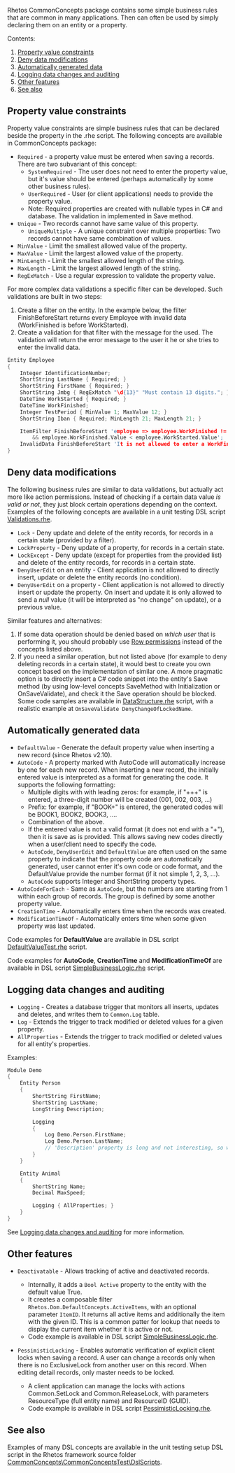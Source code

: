 Rhetos CommonConcepts package contains some simple business rules that are common in many applications.
Then can often be used by simply declaring them on an entity or a property.

Contents:

1. [Property value constraints](#property-value-constraints)
2. [Deny data modifications](#deny-data-modifications)
3. [Automatically generated data](#automatically-generated-data)
4. [Logging data changes and auditing](#logging-data-changes-and-auditing)
5. [Other features](#other-features)
6. [See also](#see-also)

## Property value constraints

Property value constraints are simple business rules that can be declared beside the property in the .rhe script.
The following concepts are available in CommonConcepts package:

* `Required` - a property value must be entered when saving a records.
  There are two subvariant of this concept:
  * `SystemRequired` - The user does not need to enter the property value, but it's value should be entered (perhaps automatically by some other business rules).
  * `UserRequired` - User (or client applications) needs to provide the property value.
  * Note: Required properties are created with nullable types in C# and database.
    The validation in implemented in Save method.
* `Unique` - Two records cannot have same value of this property.
  * `UniqueMultiple` - A unique constraint over multiple properties:
    Two records cannot have same combination of values.
* `MinValue` - Limit the smallest allowed value of the property.
* `MaxValue` - Limit the largest allowed value of the property.
* `MinLength` - Limit the smallest allowed length of the string.
* `MaxLength` - Limit the largest allowed length of the string.
* `RegExMatch` - Use a regular expression to validate the property value.

For more complex data validations a specific filter can be developed. Such validations are built in two steps:

1. Create a filter on the entity. In the example below, the filter FinishBeforeStart returns every Employee with invalid data (WorkFinished is before WorkStarted).
2. Create a validation for that filter with the message for the used. The validation will return the error message to the user it he or she tries to enter the invalid data.

```C
Entity Employee
{
    Integer IdentificationNumber;
    ShortString LastName { Required; }
    ShortString FirstName { Required; }
    ShortString Jmbg { RegExMatch "\d{13}" "Must contain 13 digits."; }
    DateTime WorkStarted { Required; }
    DateTime WorkFinished;
    Integer TestPeriod { MinValue 1; MaxValue 12; }
    ShortString Iban { Required; MinLength 21; MaxLength 21; }

    ItemFilter FinishBeforeStart 'employee => employee.WorkFinished != null
        && employee.WorkFinished.Value < employee.WorkStarted.Value';
    InvalidData FinishBeforeStart 'It is not allowed to enter a WorkFinished time before the WorkStarted time.';
}
```

## Deny data modifications

The following business rules are similar to data validations, but actually act more like action permissions.
Instead of checking if a certain data value *is valid or not*, they just block certain operations depending on the context.
Examples of the following concepts are available in a unit testing DSL script
[Validations.rhe](https://github.com/Rhetos/Rhetos/blob/master/CommonConcepts/CommonConceptsTest/DslScripts/Validations.rhe).

* `Lock` - Deny update and delete of the entity records, for records in a certain state (provided by a filter).
* `LockProperty` - Deny update of a property, for records in a certain state.
* `LockExcept` - Deny update (except for properties from the provided list) and delete of the entity records, for records in a certain state.
* `DenyUserEdit` on an entity - Client application is not allowed to directly insert, update or delete the entity records (no condition).
* `DenyUserEdit` on a property - Client application is not allowed to directly insert or update the property. On insert and update it is only allowed to send a *null* value (it will be interpreted as "no change" on update), or a previous value.

Similar features and alternatives:

1. If some data operation should be denied based on *which user* that is performing it, you should probably use [Row permissions](RowPermissions-concept) instead of the concepts listed above.
2. If you need a similar operation, but not listed above (for example to deny deleting records in a certain state), it would best to create you own concept based on the implementation of similar one. A more pragmatic option is to directly insert a C# code snippet into the entity's Save method (by using low-level concepts SaveMethod with Initialization or OnSaveValidate), and check it the Save operation should be blocked. Some code samples are available in [DataStructure.rhe](https://github.com/Rhetos/Rhetos/blob/master/CommonConcepts/CommonConceptsTest/DslScripts/DataStructure.rhe) script, with a realistic example at `OnSaveValidate DenyChangeOfLockedName`.

## Automatically generated data

* `DefaultValue` - Generate the default property value when inserting a new record (since Rhetos v2.10).
* `AutoCode` - A property marked with AutoCode will automatically increase by one for each new record. When inserting a new record, the initially entered value is interpreted as a format for generating the code. It supports the following formatting:
  * Multiple digits with with leading zeros: for example, if "+++" is entered, a three-digit number will be created (001, 002, 003, ...)
  * Prefix: for example, if "BOOK+" is entered, the generated codes will be BOOK1, BOOK2, BOOK3, ....
  * Combination of the above.
  * If the entered value is not a valid format (it does not end with a "+"), then it is save as is provided. This allows saving new codes directly when a user/client need to specify the code.
  * `AutoCode`, `DenyUserEdit` and `DefaultValue` are often used on the same property to indicate that the property code are automatically generated, user cannot enter it's own code or code format, and the DefaultValue provide the number format (if it not simple 1, 2, 3, ...).
  * `AutoCode` supports Integer and ShortString property types.
* `AutoCodeForEach` - Same as `AutoCode`, but the numbers are starting from 1 within each group of records. The group is defined by some another property value.
* `CreationTime` - Automatically enters time when the records was created.
* `ModificationTimeOf` - Automatically enters time when some given property was last updated.

Code examples for **DefaultValue** are available in DSL script [DefaultValueTest.rhe](https://github.com/Rhetos/Rhetos/blob/master/CommonConcepts/CommonConceptsTest/DslScripts/DefaultValueTest.rhe) script.

Code examples for **AutoCode**, **CreationTime** and **ModificationTimeOf** are available in DSL script [SimpleBusinessLogic.rhe](https://github.com/Rhetos/Rhetos/blob/master/CommonConcepts/CommonConceptsTest/DslScripts/SimpleBusinessLogic.rhe) script.

## Logging data changes and auditing

* `Logging` - Creates a database trigger that monitors all inserts, updates and deletes, and writes them to `Common.Log` table.
* `Log` - Extends the trigger to track modified or deleted values for a given property.
* `AllProperties` - Extends the trigger to track modified or deleted values for all entity's properties.

Examples:

```C
Module Demo
{
    Entity Person
    {
        ShortString FirstName;
        ShortString LastName;
        LongString Description;

        Logging
        {
            Log Demo.Person.FirstName;
            Log Demo.Person.LastName;
            // 'Description' property is long and not interesting, so we don't want to log it's values.
        }
    }

    Entity Animal
    {
        ShortString Name;
        Decimal MaxSpeed;

        Logging { AllProperties; }
    }
}
```

See [Logging data changes and auditing](Logging#logging-data-changes-and-auditing) for more information.

## Other features

* `Deactivatable` - Allows tracking of active and deactivated records.
  * Internally, it adds a `Bool Active` property to the entity with the default value True.
  * It creates a composable filter `Rhetos.Dom.DefaultConcepts.ActiveItems`,
    with an optional parameter `ItemID`.
    It returns all active items and additionally the item with the given ID.
    This is a common patter for lookup that needs to display the current item whether it is active or not.
  * Code example is available in DSL script [SimpleBusinessLogic.rhe](https://github.com/Rhetos/Rhetos/blob/master/CommonConcepts/CommonConceptsTest/DslScripts/SimpleBusinessLogic.rhe).

* `PessimisticLocking` - Enables automatic verification of explicit client locks when saving a record. A user can change a records only when there is no ExclusiveLock from another user on this record. When editing detail records, only master needs to be locked.
  * A client application can manage the locks with actions Common.SetLock and Common.ReleaseLock, with parameters ResourceType (full entity name) and ResourceID (GUID).
  * Code example is available in DSL script [PessimisticLocking.rhe](https://github.com/Rhetos/Rhetos/blob/master/CommonConcepts/CommonConceptsTest/DslScripts/PessimisticLocking.rhe).

## See also

Examples of many DSL concepts are available in the unit testing setup DSL script in the Rhetos framework source folder [CommonConcepts\CommonConceptsTest\DslScripts](https://github.com/Rhetos/Rhetos/tree/master/CommonConcepts/CommonConceptsTest/DslScripts).
